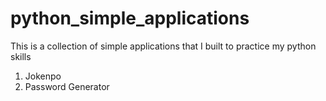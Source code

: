 # python_simple_applications
This is a collection of simple applications that I built to practice my python skills

1. Jokenpo
2. Password Generator
